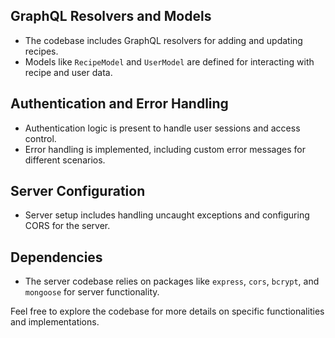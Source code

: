 ## GraphQL Resolvers and Models

- The codebase includes GraphQL resolvers for adding and updating recipes.
- Models like `RecipeModel` and `UserModel` are defined for interacting with recipe and user data.


## Authentication and Error Handling

- Authentication logic is present to handle user sessions and access control.
- Error handling is implemented, including custom error messages for different scenarios.

## Server Configuration

- Server setup includes handling uncaught exceptions and configuring CORS for the server.

## Dependencies

- The server codebase relies on packages like `express`, `cors`, `bcrypt`, and `mongoose` for server functionality.

Feel free to explore the codebase for more details on specific functionalities and implementations.
